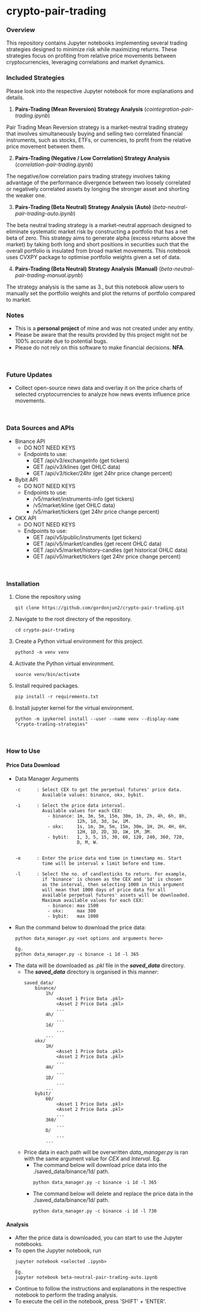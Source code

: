 # crypto-pair-trading

### **Overview**
This repository contains Jupyter notebooks implementing several trading strategies designed to minimize risk while maximizing returns. These strategies focus on profiting from relative price movements between cryptocurrencies, leveraging correlations and market dynamics.

### Included Strategies
Please look into the respective Jupyter notebook for more explanations and details.

1. **Pairs-Trading (Mean Reversion) Strategy Analysis** (*cointegration-pair-trading.ipynb*)

Pair Trading Mean Reversion strategy is a market-neutral trading strategy that involves simultaneously buying and selling two correlated financial instruments, such as stocks, ETFs, or currencies, to profit from the relative price movement between them.

2. **Pairs-Trading (Negative / Low Correlation) Strategy Analysis** (*correlation-pair-trading.ipynb*)

The negative/low correlation pairs trading strategy involves taking advantage of the performance divergence between two loosely correlated or negatively correlated assets by longing the stronger asset and shorting the weaker one.

3. **Pairs-Trading (Beta Neutral) Strategy Analysis (Auto)** (*beta-neutral-pair-trading-auto.ipynb*)

The beta neutral trading strategy is a market-neutral approach designed to eliminate systematic market risk by constructing a portfolio that has a net beta of zero. This strategy aims to generate alpha (excess returns above the market) by taking both long and short positions in securities such that the overall portfolio is insulated from broad market movements. This notebook uses CVXPY package to optimise portfolio weights given a set of data.

4. **Pairs-Trading (Beta Neutral) Strategy Analysis (Manual)** (*beta-neutral-pair-trading-manual.ipynb*)

The strategy analysis is the same as 3., but this notebook allow users to manually set the portfolio weights and plot the returns of portfolio compared to market.
<br>

### Notes
- This is a **personal project** of mine and was not created under any entity.
- Please be aware that the results provided by this project might not be 100% accurate due to potential bugs.
- Please do not rely on this software to make financial decisions. **NFA**.
<br>

### Future Updates
- Collect open-source news data and overlay it on the price charts of selected cryptocurrencies to analyze how news events influence price movements.
<br>

### Data Sources and APIs
- Binance API
    - DO NOT NEED KEYS
    - Endpoints to use:
        - GET /api/v3/exchangeInfo (get tickers)
        - GET /api/v3/klines (get OHLC data)
        - GET /api/v3/ticker/24hr (get 24hr price change percent)
- Bybit API
    - DO NOT NEED KEYS
    - Endpoints to use:
        - /v5/market/instruments-info (get tickers)
        - /v5/market/kline (get OHLC data)
        - /v5/market/tickers (get 24hr price change percent)
- OKX API
    - DO NOT NEED KEYS
    - Endpoints to use:
        - GET /api/v5/public/instruments (get tickers)
        - GET /api/v5/market/candles (get recent OHLC data)
        - GET /api/v5/market/history-candles (get historical OHLC data)
        - GET /api/v5/market/tickers (get 24hr price change percent)
<br>

### **Installation**
1. Clone the repository using
    ```
    git clone https://github.com/gordonjun2/crypto-pair-trading.git
    ```
2. Navigate to the root directory of the repository.
    ```
    cd crypto-pair-trading
    ```
3. Create a Python virtual environment for this project.
    ```
    python3 -m venv venv
    ```
4. Activate the Python virtual environment.
    ```
    source venv/bin/activate
    ```
5. Install required packages.
    ```
    pip install -r requirements.txt
    ```
6. Install jupyter kernel for the virtual environment.
    ```
    python -m ipykernel install --user --name venv --display-name "crypto-trading-strategies"
    ```
<br>

### How to Use

#### Price Data Download
- Data Manager Arguments
    ```
    -c      : Select CEX to get the perpetual futures' price data. 
              Available values: binance, okx, bybit.

    -i      : Select the price data interval. 
              Available values for each CEX:
                - binance: 1m, 3m, 5m, 15m, 30m, 1h, 2h, 4h, 6h, 8h, 
                           12h, 1d, 3d, 1w, 1M.
                - okx:     1s, 1m, 3m, 5m, 15m, 30m, 1H, 2H, 4H, 6H, 
                           12H, 1D, 2D, 3D, 1W, 1M, 3M.
                - bybit:   1, 3, 5, 15, 30, 60, 120, 240, 360, 720, 
                           D, M, W.
                

    -e      : Enter the price data end time in timestamp ms. Start 
              time will be interval x limit before end time.

    -l      : Select the no. of candlesticks to return. For example,
              if 'binance' is chosen as the CEX and '1d' is chosen
              as the interval, then selecting 1000 in this argument
              will mean that 1000 days of price data for all 
              available perpetual futures' assets will be downloaded.
              Maximum available values for each CEX:
                - binance: max 1500
                - okx:     max 300
                - bybit:   max 1000
    ```
- Run the command below to download the price data:
    ```
    python data_manager.py <set options and arguments here>

    Eg. 
    python data_manager.py -c binance -i 1d -l 365
    ```
- The data will be downloaded as *.pkl* file in the ***saved_data*** directory.
    - The ***saved_data*** directory is organised in this manner:
        ```
        saved_data/
            binance/
                1h/
                    <Asset 1 Price Data .pkl>
                    <Asset 2 Price Data .pkl>
                    ...
                4h/
                    ...
                1d/
                    ...
                ...
            okx/
                1H/
                    <Asset 1 Price Data .pkl>
                    <Asset 2 Price Data .pkl>
                    ...
                4H/
                    ...
                1D/
                    ...
                ...
            bybit/
                60/
                    <Asset 1 Price Data .pkl>
                    <Asset 2 Price Data .pkl>
                    ...
                360/
                    ...
                D/
                    ...
                ...
        ```
    - Price data in each path will be overwritten *data_manager.py* is ran with the same argument value for *CEX* and *Interval*. Eg.
        - The command below will download price data into the ./saved_data/binance/1d/ path.
            ```
            python data_manager.py -c binance -i 1d -l 365
            ```
        - The command below will delete and replace the price data in the ./saved_data/binance/1d/ path.
            ```
            python data_manager.py -c binance -i 1d -l 730
            ```

#### Analysis
- After the price data is downloaded, you can start to use the Jupyter notebooks.
- To open the Jupyter notebook, run
    ```
    jupyter notebook <selected .ipynb>

    Eg.
    jupyter notebook beta-neutral-pair-trading-auto.ipynb
    ```
- Continue to follow the instructions and explanations in the respective notebook to perform the trading analysis.
- To execute the cell in the notebook, press 'SHIFT' + 'ENTER'.

<br>
